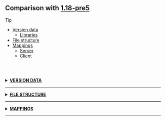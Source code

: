 ## Comparison with [1.18-pre5](https://github.com/PixiGeko/Minecraft-generated-data/tree/1.18-pre5)

> [!TIP]
> - [Version data](#version-data)
>     - [Libraries](#version-data-libraries)
> - [File structure](#file-structure)
> - [Mappings](#mappings)
>   - [Server](#server-mappings)
>   - [Client](#client-mappings)

<br/><br/>
<details><summary><b><ins>VERSION DATA</ins></b><a name="version-data"></a></summary>
<br/>
<table><tr><th></th><th align="left">1.18-pre5</th><th>1.18-pre6</th></tr><tr><td>World version</td><td><pre>2851</pre></td><td><pre>2853</pre></td></tr><tr><td>Protocol version</td><td><pre>1073741877</pre></td><td><pre>1073741878</pre></td></tr></table>
<h3>Libraries<a name="version-data-libraries"></a></h3>
<details>
<summary>
Versions
</summary>
<table><tr><th></th><th align="left">1.18-pre5</th><th>1.18-pre6</th></tr><tr><td>org.lwjgl:lwjgl-glfw</td><td><pre>3.2.1</pre></td><td><pre>3.2.2</pre></td></tr><tr><td>org.lwjgl:lwjgl-glfw</td><td><pre>3.2.1</pre></td><td><pre>3.2.2</pre></td></tr><tr><td>org.lwjgl:lwjgl-jemalloc</td><td><pre>3.2.1</pre></td><td><pre>3.2.2</pre></td></tr><tr><td>org.lwjgl:lwjgl-jemalloc</td><td><pre>3.2.1</pre></td><td><pre>3.2.2</pre></td></tr><tr><td>org.lwjgl:lwjgl-openal</td><td><pre>3.2.1</pre></td><td><pre>3.2.2</pre></td></tr><tr><td>org.lwjgl:lwjgl-openal</td><td><pre>3.2.1</pre></td><td><pre>3.2.2</pre></td></tr><tr><td>org.lwjgl:lwjgl-opengl</td><td><pre>3.2.1</pre></td><td><pre>3.2.2</pre></td></tr><tr><td>org.lwjgl:lwjgl-opengl</td><td><pre>3.2.1</pre></td><td><pre>3.2.2</pre></td></tr><tr><td>org.lwjgl:lwjgl-stb</td><td><pre>3.2.1</pre></td><td><pre>3.2.2</pre></td></tr><tr><td>org.lwjgl:lwjgl-stb</td><td><pre>3.2.1</pre></td><td><pre>3.2.2</pre></td></tr><tr><td>org.lwjgl:lwjgl-tinyfd</td><td><pre>3.2.1</pre></td><td><pre>3.2.2</pre></td></tr><tr><td>org.lwjgl:lwjgl-tinyfd</td><td><pre>3.2.1</pre></td><td><pre>3.2.2</pre></td></tr><tr><td>org.lwjgl:lwjgl</td><td><pre>3.2.1</pre></td><td><pre>3.2.2</pre></td></tr><tr><td>org.lwjgl:lwjgl</td><td><pre>3.2.1</pre></td><td><pre>3.2.2</pre></td></tr></table>
</details>
</details>
<hr/>
<details><summary><b><ins>FILE STRUCTURE</ins></b><a name="file-structure"></a></summary>
<br/>
<details>
<summary>
generated
</summary>

```diff
+ reports/worldgen/minecraft/worldgen/placed_feature/patch_melon_sparse.json
```

</details>
</details>
<hr/>
<details><summary><b><ins>MAPPINGS</ins></b><a name="mappings"></a></summary>
<br/>
<h2>Server<a name="server-mappings"></a></h2>
<details>
<summary>
Changes
</summary>

```
XXX.server.level.ChunkMap +35M -35M | +1P
```
```
XXX.server.level.ServerLevel +1M
```
```
XXX.world.entity.Entity +2M -3M
```
```
XXX.levelgen.blockpredicates.BlockPredicate +1M
```
```
XXX.phys.shapes.EntityCollisionContext +1M -2M | -1P
```
```
XXX.phys.shapes.Shapes -3M
```

</details>
<details>
<summary>
net.minecraft.server.level.ChunkMap
</summary>

```diff
- boolean saveChunkIfNeeded(ChunkHolder)
- ChunkAccess lambda$protoChunkToFullChunk$26(ChunkHolder,ChunkAccess)
+ ChunkAccess lambda$protoChunkToFullChunk$27(ChunkHolder,ChunkAccess)
- ChunkHolder$FullChunkStatus lambda$protoChunkToFullChunk$25(ChunkHolder)
+ ChunkHolder$FullChunkStatus lambda$protoChunkToFullChunk$26(ChunkHolder)
- ChunkStatus lambda$prepareTickingChunk$29(int)
+ ChunkStatus lambda$prepareTickingChunk$30(int)
- ChunkStatus lambda$scheduleChunkGeneration$15(ChunkStatus,int)
+ ChunkStatus lambda$scheduleChunkGeneration$16(ChunkStatus,int)
- CompletableFuture lambda$schedule$13(ChunkHolder,ChunkAccess)
+ CompletableFuture lambda$schedule$14(ChunkHolder,ChunkAccess)
- CompletableFuture lambda$scheduleChunkGeneration$18(ChunkHolder,ChunkAccess)
+ CompletableFuture lambda$scheduleChunkGeneration$19(ChunkHolder,ChunkAccess)
- CompletableFuture lambda$scheduleChunkGeneration$19(ChunkPos,ChunkHolder,ChunkStatus,Executor,List)
+ CompletableFuture lambda$scheduleChunkGeneration$20(ChunkPos,ChunkHolder,ChunkStatus,Executor,List)
- CompletableFuture lambda$scheduleChunkGeneration$20(ChunkPos,ChunkHolder$ChunkLoadingFailure)
+ CompletableFuture lambda$scheduleChunkGeneration$21(ChunkPos,ChunkHolder$ChunkLoadingFailure)
- CompletionStage lambda$scheduleChunkGeneration$21(ChunkPos,ChunkHolder,ChunkStatus,Executor,Either)
+ CompletionStage lambda$scheduleChunkGeneration$22(ChunkPos,ChunkHolder,ChunkStatus,Executor,Either)
- Either lambda$prepareAccessibleChunk$38(Either)
+ Either lambda$prepareAccessibleChunk$39(Either)
- Either lambda$prepareTickingChunk$30(List)
- Either lambda$prepareTickingChunk$31(Either)
+ Either lambda$prepareTickingChunk$31(List)
+ Either lambda$prepareTickingChunk$32(Either)
- Either lambda$protoChunkToFullChunk$27(ChunkHolder,Either)
+ Either lambda$protoChunkToFullChunk$28(ChunkHolder,Either)
- Either lambda$scheduleChunkLoad$14(ChunkPos)
+ Either lambda$scheduleChunkLoad$15(ChunkPos)
- Integer lambda$dumpChunks$42(LevelChunk)
+ Integer lambda$dumpChunks$45(LevelChunk)
- LevelChunk lambda$prepareAccessibleChunk$37(List)
+ LevelChunk lambda$prepareAccessibleChunk$38(List)
- Optional lambda$dumpChunks$41(ChunkAccess)
+ Optional lambda$dumpChunks$42(ChunkAccess)
- String lambda$printFuture$45(LevelChunk)
- String lambda$printFuture$46(ChunkHolder$ChunkLoadingFailure)
+ String lambda$printFuture$46(LevelChunk)
+ String lambda$printFuture$47(ChunkHolder$ChunkLoadingFailure)
- String lambda$releaseLightTicket$23(ChunkPos)
+ String lambda$releaseLightTicket$24(ChunkPos)
- String lambda$scheduleChunkGeneration$16(ChunkStatus)
+ String lambda$scheduleChunkGeneration$17(ChunkStatus)
- void lambda$prepareAccessibleChunk$39(ChunkHolder,Runnable)
+ void lambda$prepareAccessibleChunk$40(ChunkHolder,Runnable)
- void lambda$prepareTickingChunk$32(ChunkHolder,Runnable)
+ void lambda$prepareTickingChunk$33(ChunkHolder,Runnable)
- void lambda$prepareTickingChunk$33(MutableObject,LevelChunk,ServerPlayer)
- void lambda$prepareTickingChunk$34(ChunkPos,LevelChunk)
+ void lambda$prepareTickingChunk$34(MutableObject,LevelChunk,ServerPlayer)
- void lambda$prepareTickingChunk$35(ChunkPos,Either)
+ void lambda$prepareTickingChunk$35(ChunkPos,LevelChunk)
- void lambda$prepareTickingChunk$36(ChunkHolder,Runnable)
+ void lambda$prepareTickingChunk$36(ChunkPos,Either)
+ void lambda$prepareTickingChunk$37(ChunkHolder,Runnable)
- void lambda$protoChunkToFullChunk$24(ProtoChunk,LevelChunk)
+ void lambda$protoChunkToFullChunk$25(ProtoChunk,LevelChunk)
- void lambda$protoChunkToFullChunk$28(ChunkHolder,Runnable)
+ void lambda$protoChunkToFullChunk$29(ChunkHolder,Runnable)
- void lambda$releaseLightTicket$22(ChunkPos)
+ void lambda$releaseLightTicket$23(ChunkPos)
+ void lambda$saveAllChunks$11(ChunkHolder)
- void lambda$scheduleChunkGeneration$17(ChunkHolder,Runnable)
+ void lambda$scheduleChunkGeneration$18(ChunkHolder,Runnable)
- void lambda$scheduleUnload$11(ChunkHolder,CompletableFuture,long,ChunkAccess)
+ void lambda$scheduleUnload$12(ChunkHolder,CompletableFuture,long,ChunkAccess)
- void lambda$scheduleUnload$12(ChunkHolder,Void,Throwable)
+ void lambda$scheduleUnload$13(ChunkHolder,Void,Throwable)
- void lambda$setViewDistance$40(ChunkPos,int,MutableObject,ServerPlayer)
+ void lambda$setViewDistance$41(ChunkPos,int,MutableObject,ServerPlayer)
```

</details>
<details>
<summary>
net.minecraft.server.level.ServerLevel
</summary>

```diff
- void lambda$onStructureStartsAvailable$23(ChunkAccess)
```

</details>
<details>
<summary>
net.minecraft.world.entity.Entity
</summary>

```diff
- Vec3 collideBoundingBox(Entity,Vec3,AABB,Level,List)
+ Vec3 collideBoundingBox(Vec3,AABB,LevelReader,CollisionContext,List)
+ Vec3 collideBoundingBoxHeuristically(Entity,Vec3,AABB,Level,CollisionContext,List)
+ Vec3 collideBoundingBoxLegacy(Vec3,AABB,List)
- Vec3 collideWithShapes(Vec3,AABB,List)
```

</details>
<details>
<summary>
net.minecraft.world.level.levelgen.blockpredicates.BlockPredicate
</summary>

```diff
- BlockPredicate hasSturdyFace(Direction)
```

</details>
<details>
<summary>
net.minecraft.world.phys.shapes.EntityCollisionContext
</summary>

```diff
+ boolean hasItemOnFeet(Item)
+ void <init>(boolean,double,ItemStack,ItemStack,Predicate,Entity)
- void <init>(boolean,double,ItemStack,Predicate,Entity)
```

</details>
<details>
<summary>
net.minecraft.world.phys.shapes.Shapes
</summary>

```diff
+ double collide(AABB,LevelReader,double,CollisionContext,AxisCycle,Iterable)
+ double collide(Direction$Axis,AABB,LevelReader,double,CollisionContext,Iterable)
+ int lastC(double,double,double)
```

</details>
<h2>Client<a name="client-mappings"></a></h2>
<details>
<summary>
Changes
</summary>

```
XXX.blaze3d.platform.GlStateManager +1P
```
```
net.minecraft.SharedConstants -1P
```
```
XXX.level.biome.Biome +4M -1M
```
```
XXX.levelgen.blending.BlendingData -1P
```
```
XXX.phys.shapes.CollisionContext -1P
```
```
XXX.phys.shapes.EntityCollisionContext$1 +1M -1M
```

</details>
<details>
<summary>
net.minecraft.world.level.biome.Biome
</summary>

```diff
- boolean coldEnoughToSnow(BlockPos)
+ boolean isColdEnoughToSnow(BlockPos)
- boolean shouldMeltFrozenOceanIcebergSlightly(BlockPos)
- boolean shouldSnowGolemBurn(BlockPos)
- boolean warmEnoughToRain(BlockPos)
```

</details>
<details>
<summary>
net.minecraft.world.phys.shapes.EntityCollisionContext$1
</summary>

```diff
+ void <init>(boolean,double,ItemStack,ItemStack,Predicate,Entity)
- void <init>(boolean,double,ItemStack,Predicate,Entity)
```

</details>
</details>
<hr/>